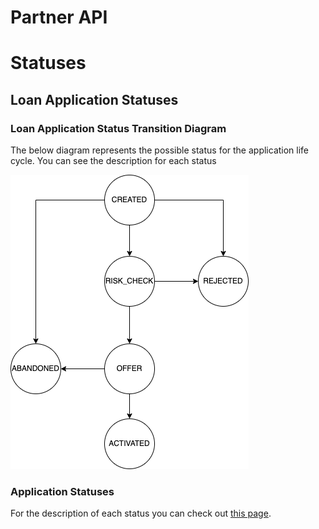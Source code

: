 # Partner API

# Statuses

## Loan Application Statuses

### Loan Application Status Transition Diagram

The below diagram represents the possible status for the application life cycle. You can see the description for each
status

![Application Statuses](resource/application-statuses.png "Application Statuses")

### <a name="tb-status"></a> Application Statuses

For the description of each status you can check out [this page](Enums.md#-application-statuses).
